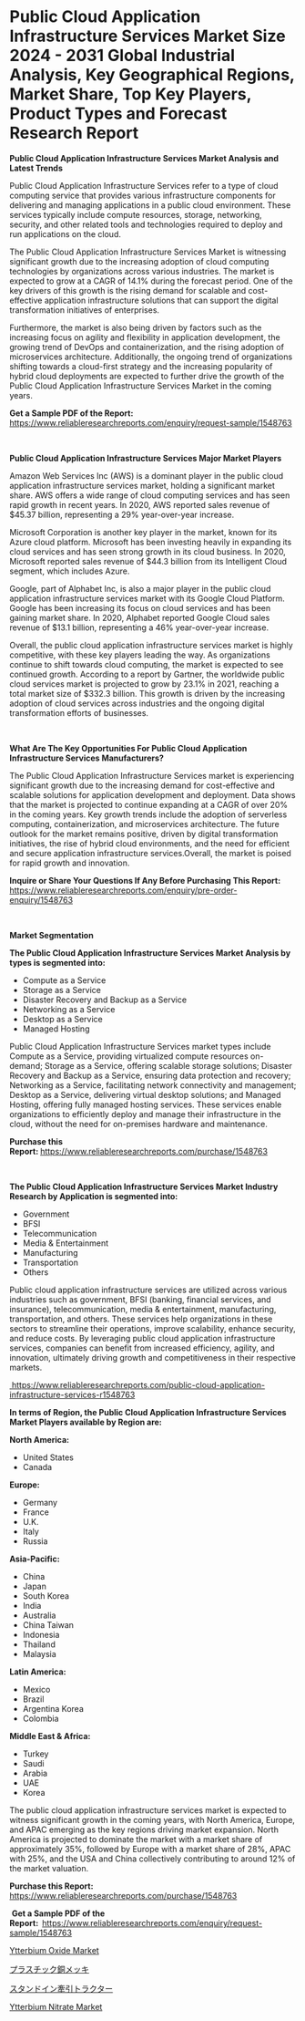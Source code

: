 <p><h1>Public Cloud Application Infrastructure Services Market Size 2024 - 2031 Global Industrial Analysis, Key Geographical Regions, Market Share, Top Key Players, Product Types and Forecast Research Report</h1></p><p><strong>Public Cloud Application Infrastructure Services Market Analysis and Latest Trends</strong></p>
<p><p>Public Cloud Application Infrastructure Services refer to a type of cloud computing service that provides various infrastructure components for delivering and managing applications in a public cloud environment. These services typically include compute resources, storage, networking, security, and other related tools and technologies required to deploy and run applications on the cloud.</p><p>The Public Cloud Application Infrastructure Services Market is witnessing significant growth due to the increasing adoption of cloud computing technologies by organizations across various industries. The market is expected to grow at a CAGR of 14.1% during the forecast period. One of the key drivers of this growth is the rising demand for scalable and cost-effective application infrastructure solutions that can support the digital transformation initiatives of enterprises.</p><p>Furthermore, the market is also being driven by factors such as the increasing focus on agility and flexibility in application development, the growing trend of DevOps and containerization, and the rising adoption of microservices architecture. Additionally, the ongoing trend of organizations shifting towards a cloud-first strategy and the increasing popularity of hybrid cloud deployments are expected to further drive the growth of the Public Cloud Application Infrastructure Services Market in the coming years.</p></p>
<p><strong>Get a Sample PDF of the Report:&nbsp;</strong> <a href="https://www.reliableresearchreports.com/enquiry/request-sample/1548763">https://www.reliableresearchreports.com/enquiry/request-sample/1548763</a></p>
<p>&nbsp;</p>
<p><strong>Public Cloud Application Infrastructure Services Major Market Players</strong></p>
<p><p>Amazon Web Services Inc (AWS) is a dominant player in the public cloud application infrastructure services market, holding a significant market share. AWS offers a wide range of cloud computing services and has seen rapid growth in recent years. In 2020, AWS reported sales revenue of $45.37 billion, representing a 29% year-over-year increase.</p><p>Microsoft Corporation is another key player in the market, known for its Azure cloud platform. Microsoft has been investing heavily in expanding its cloud services and has seen strong growth in its cloud business. In 2020, Microsoft reported sales revenue of $44.3 billion from its Intelligent Cloud segment, which includes Azure.</p><p>Google, part of Alphabet Inc, is also a major player in the public cloud application infrastructure services market with its Google Cloud Platform. Google has been increasing its focus on cloud services and has been gaining market share. In 2020, Alphabet reported Google Cloud sales revenue of $13.1 billion, representing a 46% year-over-year increase.</p><p>Overall, the public cloud application infrastructure services market is highly competitive, with these key players leading the way. As organizations continue to shift towards cloud computing, the market is expected to see continued growth. According to a report by Gartner, the worldwide public cloud services market is projected to grow by 23.1% in 2021, reaching a total market size of $332.3 billion. This growth is driven by the increasing adoption of cloud services across industries and the ongoing digital transformation efforts of businesses.</p></p>
<p>&nbsp;</p>
<p><strong>What Are The Key Opportunities For Public Cloud Application Infrastructure Services Manufacturers?</strong></p>
<p><p>The Public Cloud Application Infrastructure Services market is experiencing significant growth due to the increasing demand for cost-effective and scalable solutions for application development and deployment. Data shows that the market is projected to continue expanding at a CAGR of over 20% in the coming years. Key growth trends include the adoption of serverless computing, containerization, and microservices architecture. The future outlook for the market remains positive, driven by digital transformation initiatives, the rise of hybrid cloud environments, and the need for efficient and secure application infrastructure services.Overall, the market is poised for rapid growth and innovation.</p></p>
<p><strong>Inquire or Share Your Questions If Any Before Purchasing This Report:</strong> <a href="https://www.reliableresearchreports.com/enquiry/pre-order-enquiry/1548763">https://www.reliableresearchreports.com/enquiry/pre-order-enquiry/1548763</a></p>
<p>&nbsp;</p>
<p><strong>Market Segmentation</strong></p>
<p><strong>The Public Cloud Application Infrastructure Services Market Analysis by types is segmented into:</strong></p>
<p><ul><li>Compute as a Service</li><li>Storage as a Service</li><li>Disaster Recovery and Backup as a Service</li><li>Networking as a Service</li><li>Desktop as a Service</li><li>Managed Hosting</li></ul></p>
<p><p>Public Cloud Application Infrastructure Services market types include Compute as a Service, providing virtualized compute resources on-demand; Storage as a Service, offering scalable storage solutions; Disaster Recovery and Backup as a Service, ensuring data protection and recovery; Networking as a Service, facilitating network connectivity and management; Desktop as a Service, delivering virtual desktop solutions; and Managed Hosting, offering fully managed hosting services. These services enable organizations to efficiently deploy and manage their infrastructure in the cloud, without the need for on-premises hardware and maintenance.</p></p>
<p><strong>Purchase this Report:&nbsp;</strong><a href="https://www.reliableresearchreports.com/purchase/1548763">https://www.reliableresearchreports.com/purchase/1548763</a></p>
<p>&nbsp;</p>
<p><strong>The Public Cloud Application Infrastructure Services Market Industry Research by Application is segmented into:</strong></p>
<p><ul><li>Government</li><li>BFSI</li><li>Telecommunication</li><li>Media & Entertainment</li><li>Manufacturing</li><li>Transportation</li><li>Others</li></ul></p>
<p><p>Public cloud application infrastructure services are utilized across various industries such as government, BFSI (banking, financial services, and insurance), telecommunication, media & entertainment, manufacturing, transportation, and others. These services help organizations in these sectors to streamline their operations, improve scalability, enhance security, and reduce costs. By leveraging public cloud application infrastructure services, companies can benefit from increased efficiency, agility, and innovation, ultimately driving growth and competitiveness in their respective markets.</p></p>
<p><a href="https://www.reliableresearchreports.com/public-cloud-application-infrastructure-services-r1548763">&nbsp;https://www.reliableresearchreports.com/public-cloud-application-infrastructure-services-r1548763</a></p>
<p><strong>In terms of Region, the Public Cloud Application Infrastructure Services Market Players available by Region are:</strong></p>
<p>
    <p> <strong> North America: </strong>
        <ul>
            <li>United States</li>
            <li>Canada</li>
        </ul>
        </p> 
    <p> <strong> Europe: </strong>
        <ul>
            <li>Germany</li>
            <li>France</li>
            <li>U.K.</li>
            <li>Italy</li>
            <li>Russia</li>
        </ul>
        </p> 
    <p> <strong> Asia-Pacific: </strong>
        <ul>
            <li>China</li>
            <li>Japan</li>
            <li>South Korea</li>
            <li>India</li>
            <li>Australia</li>
            <li>China Taiwan</li>
            <li>Indonesia</li>
            <li>Thailand</li>
            <li>Malaysia</li>
        </ul>
        </p> 
    <p> <strong> Latin America: </strong>
        <ul>
            <li>Mexico</li>
            <li>Brazil</li>
            <li>Argentina Korea</li>
            <li>Colombia</li>
        </ul>
        </p> 
    <p> <strong> Middle East & Africa: </strong>
        <ul>
            <li>Turkey</li>
            <li>Saudi</li>
            <li>Arabia</li>
            <li>UAE</li>
            <li>Korea</li>
        </ul>
    </p>
    </p>
<p><p>The public cloud application infrastructure services market is expected to witness significant growth in the coming years, with North America, Europe, and APAC emerging as the key regions driving market expansion. North America is projected to dominate the market with a market share of approximately 35%, followed by Europe with a market share of 28%, APAC with 25%, and the USA and China collectively contributing to around 12% of the market valuation.</p></p>
<p><strong>Purchase this Report: </strong><a href="https://www.reliableresearchreports.com/purchase/1548763">https://www.reliableresearchreports.com/purchase/1548763</a></p>
<p>&nbsp;<strong>Get a Sample PDF of the Report:&nbsp;&nbsp;</strong><a href="https://www.reliableresearchreports.com/enquiry/request-sample/1548763">https://www.reliableresearchreports.com/enquiry/request-sample/1548763</a></p>
<p><strong></strong></p>
<p><p><a href="https://github.com/MaraKoelpin2023/Market-Research-Report-List-1/blob/main/ytterbium-oxide-market.md">Ytterbium Oxide Market</a></p><p><a href="https://github.com/AdellaPrice2023/Market-Research-Report-List-2/blob/main/5514718180663.md">プラスチック銅メッキ</a></p><p><a href="https://github.com/AbigaleHuel/Market-Research-Report-List-1/blob/main/2981136180664.md">スタンドイン牽引トラクター</a></p><p><a href="https://github.com/maudAbbott7/Market-Research-Report-List-1/blob/main/ytterbium-nitrate-market.md">Ytterbium Nitrate Market</a></p></p>